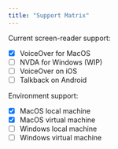 ```yaml
---
title: "Support Matrix"
---
```


Current screen-reader support:

- [x] VoiceOver for MacOS
- [ ] NVDA for Windows (WIP)
- [ ] VoiceOver on iOS
- [ ] Talkback on Android

Environment support:

- [x] MacOS local machine
- [x] MacOS virtual machine
- [ ] Windows local machine
- [ ] Windows virtual machine
